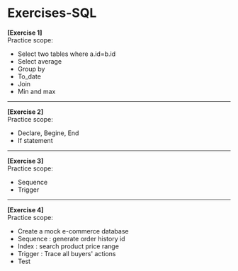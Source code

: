 # Exercises-SQL

**[Exercise 1]**<br>
Practice scope:
* Select two tables where a.id=b.id
* Select average
* Group by
* To_date
* Join
* Min and max
-------------------------------------------------------------
**[Exercise 2]**<br>
Practice scope:
* Declare, Begine, End
* If statement
-------------------------------------------------------------
**[Exercise 3]**<br>
Practice scope:
* Sequence
* Trigger
-------------------------------------------------------------
**[Exercise 4]**<br>
Practice scope:
* Create a mock e-commerce database
* Sequence : generate order history id
* Index : search product price range
* Trigger : Trace all buyers' actions
* Test
